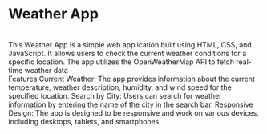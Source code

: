 # Weather App
<br>
This Weather App is a simple web application built using HTML, CSS, and JavaScript. It allows users to check the current weather conditions for a specific location. The app utilizes the OpenWeatherMap API to fetch real-time weather data
<br>
Features
Current Weather: The app provides information about the current temperature, weather description, humidity, and wind speed for the specified location.
Search by City: Users can search for weather information by entering the name of the city in the search bar.
Responsive Design: The app is designed to be responsive and work on various devices, including desktops, tablets, and smartphones.
